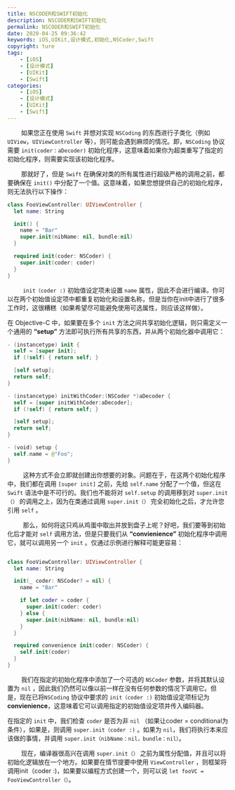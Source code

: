 ```yaml
---
title: NSCODER和SWIFT初始化
description: NSCODER和SWIFT初始化
permalink: NSCODER和SWIFT初始化
date: 2020-04-25 09:36:42
keywords: iOS,UIKit,设计模式,初始化,NSCoder,Swift
copyright: ture
tags:
    - [iOS]
    - [设计模式]
    - [UIKit]
    - [Swift]
categories:
    - [iOS]
    - [设计模式]
    - [UIKit]
    - [Swift]
---
```


&nbsp;&nbsp;&nbsp;&nbsp;&nbsp;&nbsp;&nbsp;&nbsp;如果您正在使用 ```Swift``` 并想对实现 ```NSCoding``` 的东西进行子类化（例如 ```UIView```，```UIViewController``` 等），则可能会遇到麻烦的情况。即，```NSCoding``` 协议需要 ```init(coder：aDecoder)``` 初始化程序，这意味着如果你为超类重写了指定的初始化程序，则需要实现该初始化程序。


<!-- more -->

&nbsp;&nbsp;&nbsp;&nbsp;&nbsp;&nbsp;&nbsp;&nbsp;那就好了，但是 ```Swift``` 在确保对类的所有属性进行超级严格的调用之前，都要确保在 ```init()``` 中分配了一个值。这意味着，如果您想提供自己的初始化程序，则无法执行以下操作：

``` Swift
class FooViewController: UIViewController {  
  let name: String

  init() {
    name = "Bar"
    super.init(nibName: nil, bundle:nil)
  }

  required init(coder: NSCoder) {
    super.init(coder: coder)
  }
}
```

&nbsp;&nbsp;&nbsp;&nbsp;&nbsp;&nbsp;&nbsp;&nbsp; ```init（coder :)``` 初始值设定项未设置 ```name``` 属性，因此不会进行编译。你可以在两个初始值设定项中都重复初始化和设置名称，但是当你在init中进行了很多工作时，这很糟糕（如果希望尽可能避免使用可选属性，则应该这样做）。

在 Objective-C 中，如果要在多个 ```init``` 方法之间共享初始化逻辑，则只需定义一个通用的 **“setup”** 方法即可执行所有共享的东西，并从两个初始化器中调用它：

``` Swift
- (instancetype) init {
  self = [super init];
  if (!self) { return self; }

  [self setup];
  return self;
}

- (instancetype) initWithCoder:(NSCoder *)aDecoder {
  self = [super initWithCoder:aDecoder];
  if (!self) { return self; }

  [self setup];
  return self;
}

- (void) setup {
  self.name = @"Foo";
}
```

&nbsp;&nbsp;&nbsp;&nbsp;&nbsp;&nbsp;&nbsp;&nbsp;  这种方式不会立即就创建出你想要的对象。问题在于，在这两个初始化程序中，我们都在调用    ```[super init]``` 之前，先给 ```self.name``` 分配了一个值，但这在 ```Swift``` 语法中是不可行的。我们也不能将对 ```self.setup``` 的调用移到对 ```super.init（）``` 的调用之上，因为在类通过调用 ```super.init（）``` 完全初始化之后，才允许您引用 ```self``` 。

&nbsp;&nbsp;&nbsp;&nbsp;&nbsp;&nbsp;&nbsp;&nbsp;  那么，如何将这只鸡从鸡蛋中取出并放到盘子上呢？好吧，我们要等到初始化后才能对 ```self``` 调用方法，但是只要我们从 **“convienience”** 初始化程序中调用它，就可以调用另一个 ```init``` 。仅通过示例进行解释可能更容易：

``` Swift

class FooViewController: UIViewController {  
  let name: String

  init(_ coder: NSCoder? = nil) {
    name = "Bar"

    if let coder = coder {
      super.init(coder: coder)
    } else {
      super.init(nibName: nil, bundle:nil)
    }
  }

  required convenience init(coder: NSCoder) {
    self.init(coder)
  }
}
```

&nbsp;&nbsp;&nbsp;&nbsp;&nbsp;&nbsp;&nbsp;&nbsp;我们在指定的初始化程序中添加了一个可选的 ```NSCoder``` 参数，并将其默认设置为 ```nil``` ，因此我们仍然可以像以前一样在没有任何参数的情况下调用它。但是，现在已将```NSCoding``` 协议中要求的 ```init（coder :)``` 初始值设定项标记为**convienience**，这意味着它可以调用指定的初始值设定项并传入编码器。

在指定的 ```init``` 中，我们检查 ```coder``` 是否为非 ```nil``` （如果让coder = conditional为条件），如果是，则调用 ```super.init（coder :)``` 。如果为 ```nil```，我们将执行本来应该做的事情，并调用 ```super.init（nibName：nil，bundle：nil）```。

&nbsp;&nbsp;&nbsp;&nbsp;&nbsp;&nbsp;&nbsp;&nbsp;现在，编译器很高兴在调用 ```super.init（）``` 之前为属性分配值，并且可以将初始化逻辑放在一个地方。如果要在情节提要中使用 ```ViewController``` ，则框架将调用init（coder :)，如果要以编程方式创建一个，则可以说 ```let fooVC = FooViewController（）```。